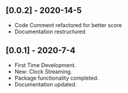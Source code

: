 ## [0.0.2] - 2020-14-5

* Code Comment refactored for better score
* Documentation restructured


## [0.0.1] - 2020-7-4

* First Time Development.
* New: Clock Streaming.
* Package functionality completed.
* Documentation updated.

